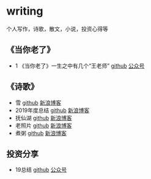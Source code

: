 # writing
个人写作，诗歌，散文，小说，投资心得等
## 《当你老了》
* 1 《当你老了》一生之中有几个“王老师” [github](/whenyouareold/《当你老了》一生之中有几个“王老师”.md) [公众号](https://mp.weixin.qq.com/s/4k_yXxArhfFt5Bx9iauJDA)
## 《诗歌》
* 雪 [github](/poet/雪.md)  [新浪博客](http://blog.sina.com.cn/s/blog_539e8b700102yc4t.html)
* 2019年度总结 [github](/poet/2019.md)  [新浪博客](http://blog.sina.com.cn/s/blog_539e8b700102yceo.html)
* 抚仙湖 [github](/poet/抚仙湖.md)  [新浪博客](http://blog.sina.com.cn/s/blog_539e8b700102ycle.html)
* 老照片 [github](/poet/老照片.md)  [新浪博客](http://blog.sina.com.cn/s/blog_539e8b700102ycvm.html)
* 煮粥 [github](/poet/煮粥.md)  [新浪博客](http://blog.sina.com.cn/s/blog_539e8b700102ycxk.html)
## 投资分享
* 19总结 [github](/stock/19.md) [公众号](https://mp.weixin.qq.com/s/eYxHKQJF2AN4qdTC-auzWw)
